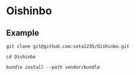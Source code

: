 # Oishinbo

## Example

```
git clone git@github.com:sota1235/Oishinbo.git

cd Oishinbo

bundle install --path vendor/bundle
```
